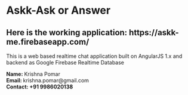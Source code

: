 <h1>
Askk-Ask or Answer
</h1>
<h2>
Here is the working application: <href>https://askk-me.firebaseapp.com/</h2>
<p>
This is a web based realtime chat application built on AngularJS 1.x and backend as Google Firebase Realtime Database
</p>
<p>
<b>Name: </b> Krishna Pomar <br>
<b>Email: </b> krishna.pomar@gmail.com <br>
<b>Contact: +91 9986020138 <br>
</p>

